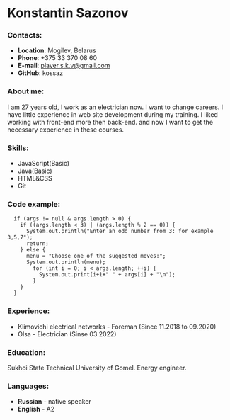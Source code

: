 # Konstantin Sazonov  

### Contacts:  
* __Location__: Mogilev, Belarus  
* __Phone__: +375 33 370 08 60  
* __E-mail__: player.s.k.v@gmail.com  
* __GitHub__: kossaz  

### About me:
I am 27 years old, I work as an electrician now. I want to change careers. I have little experience in web site development during my training. I liked working with front-end more then back-end. and now I want to get the necessary experience in these courses.  

### Skills:  
* JavaScript(Basic)  
* Java(Basic)  
* HTML&CSS  
* Git  

### Code example:  
```
  if (args != null & args.length > 0) {
    if ((args.length < 3) | (args.length % 2 == 0)) {
      System.out.println("Enter an odd number from 3: for example 3,5,7");
      return;
    } else {
      menu = "Choose one of the suggested moves:";
      System.out.println(menu);
        for (int i = 0; i < args.length; ++i) {
          System.out.print(i+1+" " + args[i] + "\n");
        }
    }
  }
```

### Experience:  
* Klimovichi electrical networks - Foreman (Since 11.2018 to 09.2020)  
* Olsa - Electrician (Sinse 03.2022)  

### Education:  
Sukhoi State Technical University of Gomel. Energy еngineer.  

### Languages:  
* __Russian__ - native speaker  
* __English__ - A2